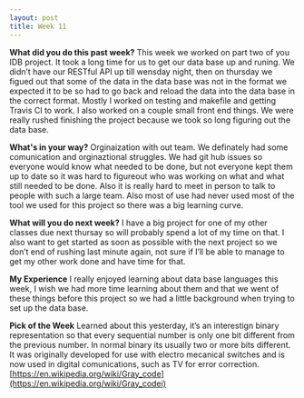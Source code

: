 ```yaml
---
layout: post
title: Week 11
---
```





**What did you do this past week?**
This week we worked on part two of you IDB project. It took a long time for us to get our data base up and runing. We didn’t have our RESTful API up till wensday night, then on thursday we figued out that some of the data in the data base was not in the format we expected it to be so had to go back and reload the data into the data base in the correct format. Mostly I worked on testing and makefile and getting Travis CI to work. I also worked on a couple small front end things. We were really rushed finishing the project because we took so long figuring out the data base. 

**What's in your way?**
Orginaization with out team. We definately had some comunication and orginaztional struggles. We had git hub issues so everyone would know what needed to be done, but not everyone kept them up to date so it was hard to figureout who was working on what and what still needed to be done. Also it is really hard to meet in person to talk to people with such a large team. Also most of use had never used most of the tool we used for this project so there was a big learning curve.

**What will you do next week?**
I have a big project for one of my other classes due next thursay so will probably spend a lot of my time on that. I also want to get started as soon as possible with the next project so we don’t end of rushing last minute again, not sure if I’ll be able to manage to get my other work done and have time for that.

**My Experience**
I really enjoyed learning about data base languages this week, I wish we had more time learning about them and that we went of these things before this project so we had a little background when trying to set up the data base.

**Pick of the Week**
Learned about this yesterday, it’s an interestign binary representation so that every sequential number is only one bit different from the previous number. In normal binary its usually two or more bits different. It was originally developed for use with electro mecanical switches and is now used in digital comunications, such as TV for error correction.
[https://en.wikipedia.org/wiki/Gray_code](https://en.wikipedia.org/wiki/Gray_codei)






